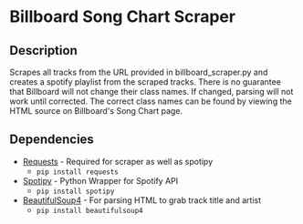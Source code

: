 # Billboard Song Chart Scraper
## Description
Scrapes all tracks from the URL provided in billboard_scraper.py and creates a spotify playlist from the scraped tracks.
There is no guarantee that Billboard will not change their class names.  If changed, parsing will not work until corrected.  The correct class names can be found by viewing the HTML source on Billboard's Song Chart page.
## Dependencies
* [Requests](https://github.com/kennethreitz/requests) - Required for scraper as well as spotipy
  * `pip install requests`
* [Spotipy](https://github.com/plamere/spotipy) - Python Wrapper for Spotify API
  * `pip install spotipy`
* [BeautifulSoup4](https://www.crummy.com/software/BeautifulSoup/) - For parsing HTML to grab track title and artist
  * `pip install beautifulsoup4`
